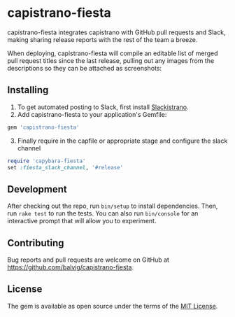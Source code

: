 # capistrano-fiesta

capistrano-fiesta integrates capistrano with GitHub pull requests and Slack, making
sharing release reports with the rest of the team a breeze.

When deploying, capistrano-fiesta will compile an editable list of merged pull
request titles since the last release, pulling out any images from the descriptions so they can be attached as screenshots:


## Installing

1. To get automated posting to Slack, first install [Slackistrano](https://github.com/phallstrom/slackistrano).
2. Add capistrano-fiesta to your application's Gemfile:

  ```ruby
  gem 'capistrano-fiesta'
  ```
3. Finally require in the capfile or appropriate stage and configure the slack channel

  ```ruby
  require 'capybara-fiesta'
  set :fiesta_slack_channel, '#release'
  ```

## Development

After checking out the repo, run `bin/setup` to install dependencies. Then, run `rake test` to run the tests. You can also run `bin/console` for an interactive prompt that will allow you to experiment.

## Contributing

Bug reports and pull requests are welcome on GitHub at https://github.com/balvig/capistrano-fiesta.


## License

The gem is available as open source under the terms of the [MIT License](http://opensource.org/licenses/MIT).

